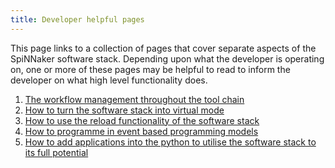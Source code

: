 ```yaml
---
title: Developer helpful pages
---
```


This page links to a collection of pages that cover separate aspects of the SpiNNaker software stack. Depending upon what the developer is operating on, one or more of these pages may be helpful to read to inform the developer on what high level functionality does. 

1. [The workflow management throughout the tool chain](MappingAlgorithms.html)
1. [How to turn the software stack into virtual mode](VirtualMode.html)
1. [How to use the reload functionality of the software stack](ReloadFunctionality.html)
1. [How to programme in event based programming models](EventBasedC.html)
1. [How to add applications into the python to utilise the software stack to its full potential](../spinnaker_graph_pages/SpiNNakerGraphFrontEndAddNewApplicationTutorial.html)
<!--- 1. [How the software stack handles SDRAM storage problems through the usage of the buffers and pause and resume functionality](BufferManager)--->